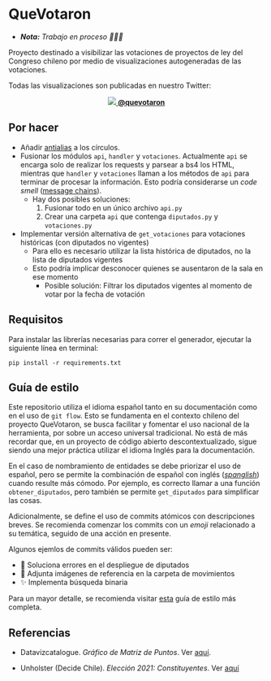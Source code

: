 # QueVotaron

- _**Nota:** Trabajo en proceso 🚧🚧🚧_

Proyecto destinado a visibilizar las votaciones de proyectos de ley del Congreso chileno por medio de visualizaciones autogeneradas de las votaciones.

Todas las visualizaciones son publicadas en nuestro Twitter:
<p align="center">
    <a href="https://twitter.com/quevotaron"><img src="https://imgur.com/hIXMqsE.png"> <b>@quevotaron</b></a>
</p>

## Por hacer

- Añadir [antialias](https://en.wikipedia.org/wiki/Spatial_anti-aliasing) a los círculos.
- Fusionar los módulos `api`, `handler` y `votaciones`. Actualmente `api` se encarga solo de realizar los requests y parsear a bs4 los HTML, mientras que `handler` y `votaciones` llaman a
los métodos de `api` para terminar de procesar la información. Esto podría considerarse un _code smell_ ([message chains](https://refactoring.guru/smells/message-chains)).
  - Hay dos posibles soluciones:
    1. Fusionar todo en un único archivo `api.py`
    2. Crear una carpeta `api` que contenga `diputados.py` y `votaciones.py`
- Implementar versión alternativa de `get_votaciones` para votaciones históricas (con diputados no vigentes)
  - Para ello es necesario utilizar la lista histórica de diputados, no la lista de diputados vigentes
  - Esto podría implicar desconocer quienes se ausentaron de la sala en ese momento
    - Posible solución: Filtrar los diputados vigentes al momento de votar por la fecha de votación


## Requisitos

Para instalar las librerías necesarias para correr el generador, ejecutar la siguiente línea en terminal:
```
pip install -r requirements.txt
```

## Guía de estilo

Este repositorio utiliza el idioma español tanto en su documentación como en el uso de `git flow`. Esto se fundamenta en el contexto chileno del proyecto QueVotaron, se busca facilitar y fomentar el uso nacional de la herramienta, por sobre un acceso universal tradicional. No está de más recordar que, en un proyecto de código abierto descontextualizado, sigue siendo una mejor práctica utilizar el idioma Inglés para la documentación.

En el caso de nombramiento de entidades se debe priorizar el uso de español, pero se permite la combinación de español con inglés ([_spanglish_](https://es.wikipedia.org/wiki/Espanglish)) cuando resulte más cómodo. Por ejemplo, es correcto llamar a una función `obtener_diputados`, pero también se permite `get_diputados` para simplificar las cosas.

Adicionalmente, se define el uso de commits atómicos con descripciones breves. Se recomienda comenzar los commits con un _emoji_ relacionado a su temática, seguido de una acción en presente.

Algunos ejemlos de commits válidos pueden ser:

- 🐛 Soluciona errores en el despliegue de diputados
- 📎 Adjunta imágenes de referencia en la carpeta de movimientos
- ✨ Implementa búsqueda binaria

Para un mayor detalle, se recomienda visitar [esta](https://gist.github.com/nebil/f96a2f0bfe1e059d589d6a2190a2ac81#file-styleguide-es-md) guía de estilo más completa.


## Referencias

- Datavizcatalogue. _Gráfico de Matriz de Puntos_. Ver [aquí](https://datavizcatalogue.com/ES/metodos/grafico_de_matriz_de_puntos.html).
  
- Unholster (Decide Chile). _Elección 2021: Constituyentes_. Ver [aquí](https://2021.decidechile.cl/#/ev/2021/ct/2021.N/)
